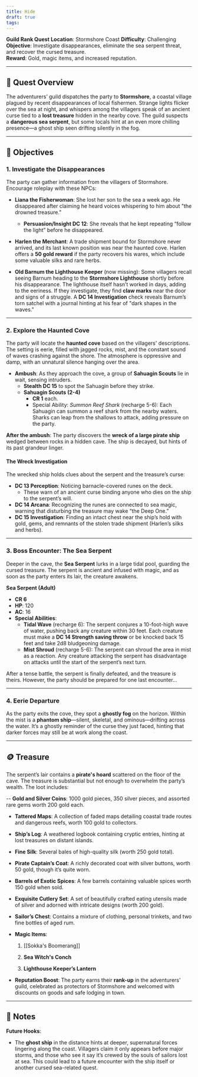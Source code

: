 ```yaml
---
title: Hide
draft: true
tags:
---
```

 

**Guild Rank Quest** 
**Location**: Stormshore Coast 
**Difficulty**: Challenging  
**Objective**: Investigate disappearances, eliminate the sea serpent threat, and recover the cursed treasure.  
**Reward**: Gold, magic items, and increased reputation.

---

## 🧭 Quest Overview

The adventurers’ guild dispatches the party to **Stormshore**, a coastal village plagued by recent disappearances of local fishermen. Strange lights flicker over the sea at night, and whispers among the villagers speak of an ancient curse tied to a **lost treasure** hidden in the nearby cove. The guild suspects a **dangerous sea serpent**, but some locals hint at an even more chilling presence—a ghost ship seen drifting silently in the fog.

---

## 🎯 Objectives

### 1. **Investigate the Disappearances**

The party can gather information from the villagers of Stormshore. Encourage roleplay with these NPCs:

- **Liana the Fisherwoman**: She lost her son to the sea a week ago. He disappeared after claiming he heard voices whispering to him about "the drowned treasure."
    
    - **Persuasion/Insight DC 12**: She reveals that he kept repeating “follow the light” before he disappeared.
- **Harlen the Merchant**: A trade shipment bound for Stormshore never arrived, and its last known position was near the haunted cove. Harlen offers a **50 gold reward** if the party recovers his wares, which include some valuable silks and rare herbs.
    
- **Old Barnum the Lighthouse Keeper** (now missing): Some villagers recall seeing Barnum heading to the **Stormshore Lighthouse** shortly before his disappearance. The lighthouse itself hasn’t worked in days, adding to the eeriness. If they investigate, they find **claw marks** near the door and signs of a struggle. A **DC 14 Investigation** check reveals Barnum’s torn satchel with a journal hinting at his fear of "dark shapes in the waves."
    

---

### 2. **Explore the Haunted Cove**

The party will locate the **haunted cove** based on the villagers' descriptions. The setting is eerie, filled with jagged rocks, mist, and the constant sound of waves crashing against the shore. The atmosphere is oppressive and damp, with an unnatural silence hanging over the area.

- **Ambush**: As they approach the cove, a group of **Sahuagin Scouts** lie in wait, sensing intruders.
    - **Stealth DC 15** to spot the Sahuagin before they strike.
    - **Sahuagin Scouts (2-4)**
        - **CR 1** each.
        - Special Ability: _Summon Reef Shark_ (recharge 5-6): Each Sahuagin can summon a reef shark from the nearby waters. Sharks can leap from the shallows to attack, adding pressure on the party.

**After the ambush**: The party discovers the **wreck of a large pirate ship** wedged between rocks in a hidden cave. The ship is decayed, but hints of its past grandeur linger.

#### **The Wreck Investigation**

The wrecked ship holds clues about the serpent and the treasure’s curse:

- **DC 13 Perception**: Noticing barnacle-covered runes on the deck.
    - These warn of an ancient curse binding anyone who dies on the ship to the serpent’s will.
- **DC 14 Arcana**: Recognizing the runes are connected to sea magic, warning that disturbing the treasure may wake “the Deep One.”
- **DC 15 Investigation**: Finding an intact chest near the ship’s hold with gold, gems, and remnants of the stolen trade shipment (Harlen’s silks and herbs).

---

### 3. **Boss Encounter: The Sea Serpent**

Deeper in the cave, the **Sea Serpent** lurks in a large tidal pool, guarding the cursed treasure. The serpent is ancient and infused with magic, and as soon as the party enters its lair, the creature awakens.

**Sea Serpent (Adult)**

- **CR 6**
- **HP**: 120
- **AC**: 16
- **Special Abilities**:
    - **Tidal Wave** (recharge 6): The serpent conjures a 10-foot-high wave of water, pushing back any creature within 30 feet. Each creature must make a **DC 14 Strength saving throw** or be knocked back 15 feet and take 2d8 bludgeoning damage.
    - **Mist Shroud** (recharge 5-6): The serpent can shroud the area in mist as a reaction. Any creature attacking the serpent has disadvantage on attacks until the start of the serpent’s next turn.

After a tense battle, the serpent is finally defeated, and the treasure is theirs. However, the party should be prepared for one last encounter…

---

### 4. **Eerie Departure**

As the party exits the cove, they spot a **ghostly fog** on the horizon. Within the mist is a **phantom ship**—silent, skeletal, and ominous—drifting across the water. It’s a ghostly reminder of the curse they just faced, hinting that darker forces may still be at work along the coast.

---

## 🪙 Treasure

The serpent’s lair contains a **pirate's hoard** scattered on the floor of the cave. The treasure is substantial but not enough to overwhelm the party’s wealth. The loot includes:

-- **Gold and Silver Coins**: 1000 gold pieces, 350 silver pieces, and assorted rare gems worth 200 gold each.
- **Tattered Maps**: A collection of faded maps detailing coastal trade routes and dangerous reefs, worth 100 gold to collectors.
- **Ship’s Log**: A weathered logbook containing cryptic entries, hinting at lost treasures on distant islands.
- **Fine Silk**: Several bales of high-quality silk (worth 250 gold total).
- **Pirate Captain’s Coat**: A richly decorated coat with silver buttons, worth 50 gold, though it’s quite worn.
- **Barrels of Exotic Spices**: A few barrels containing valuable spices worth 150 gold when sold.
- **Exquisite Cutlery Set**: A set of beautifully crafted eating utensils made of silver and adorned with intricate designs (worth 200 gold).
- **Sailor’s Chest**: Contains a mixture of clothing, personal trinkets, and two fine bottles of aged rum.
    
- **Magic Items**:
    
    1. [[Sokka's Boomerang]]
        
    
    2. **Sea Witch's Conch**
        
    3. **Lighthouse Keeper’s Lantern**
       
- **Reputation Boost**: The party earns their **rank-up** in the adventurers' guild, celebrated as protectors of Stormshore and welcomed with discounts on goods and safe lodging in town.
    

---

## 📜 Notes

**Future Hooks**:

- The **ghost ship** in the distance hints at deeper, supernatural forces lingering along the coast. Villagers claim it only appears before major storms, and those who see it say it’s crewed by the souls of sailors lost at sea. This could lead to a future encounter with the ship itself or another cursed sea-related quest.
  
  